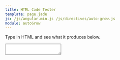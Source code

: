 ```yaml
---
title: HTML Code Tester
template: page.jade
js: /js/angular.min.js /js/directives/auto-grow.js
module: autoGrow
---
```


Type in HTML and see what it produces below.

<textarea class="wide ng-cloak" ng-model="htmlData" auto-grow></textarea>

<div class="outline ng-cloak" ng-bind-html-unsafe="htmlData"></div>

